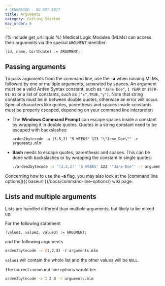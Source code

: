 ```yaml
---
# GENERATED - DO NOT EDIT
title: Arguments
category: Getting Started
nav_order: 6
---
```

{% include get_url.liquid %}
Medical Logic Modules (MLMs) can access their arguments via the special `ARGUMENT` identifier:

```arden
(id, name, birthdate) := ARGUMENT;
```

## Passing arguments
To pass arguments from the command line, use the **-a** when running MLMs, followed by one or multiple arguments, separated by spaces.
An argument must be a valid Arden Syntax constant, such as `"Jane Doe"`, `1 YEAR` or `1970-01-01` or a list of constants, such as `("x",TRUE,"y")`. Note that string constants must be in between double quotes, otherwise an error will occur.
Special characters like quotes, parenthesis and spaces inside constants must be properly escaped, depending on your command line interpreter:

- The **Windows Command Prompt** can escape spaces inside a constant by wrapping it in double quotes. Quotes in a string constant need to be escaped with backslashes:

  ```shell
  arden2bytecode -a (3.5,2) "5 WEEKS" 123 "\"Jane Doe\"" -r arguments.mlm
  ```

- **Bash** needs to escape quotes, parenthesis and spaces. This can be done with backslashes or by wrapping the constant in single quotes:

  ```bash
  ./arden2bytecode -a '(3.5,2)' '5 WEEKS' 123 '"Jane Doe"' -r arguments.mlm
  ```

Concerning how to use the **-a** flag, you may also look at the [command line options]({{ baseurl }}/docs/command-line-options/) wiki page.

## Lists and multiple arguments
Lists are handled different than multiple arguments, but likely to be mixed up:

For the following statement

```arden
(value1, value2, value3) := ARGUMENT;
```

and the following arguments

```bash
arden2bytecode -a (1,2,3) -r arguments.mlm
```

`value1` will contain the whole list and the other values will be `NULL`.

The correct command line options would be:

```bash
arden2bytecode -a 1 2 3 -r arguments.mlm
```
